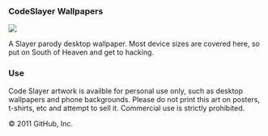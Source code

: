 ### CodeSlayer Wallpapers

![](https://raw.githubusercontent.com/jasoncostello/code-slayer/master/codeslayer_2560x1440.png)

A Slayer parody desktop wallpaper. Most device sizes are covered here, so put on South of Heaven and get to hacking.  

### Use

Code Slayer artwork is availble for personal use only, such as desktop wallpapers and phone backgrounds. Please do not print this art on posters, t-shirts, etc and attempt to sell it. Commercial use is strictly prohibited. 

© 2011 GitHub, Inc.
